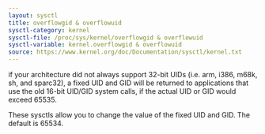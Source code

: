 ```yaml
---
layout: sysctl
title: overflowgid & overflowuid
sysctl-category: kernel
sysctl-file: /proc/sys/kernel/overflowgid & overflowuid
sysctl-variable: kernel.overflowgid & overflowuid
source: https://www.kernel.org/doc/Documentation/sysctl/kernel.txt
---
```


if your architecture did not always support 32-bit UIDs (i.e. arm,
i386, m68k, sh, and sparc32), a fixed UID and GID will be returned to
applications that use the old 16-bit UID/GID system calls, if the
actual UID or GID would exceed 65535.

These sysctls allow you to change the value of the fixed UID and GID.
The default is 65534.


